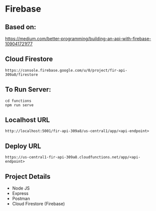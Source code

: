 # Firebase

## Based on:
https://medium.com/better-programming/building-an-api-with-firebase-109041721f77

## Cloud Firestore
```https://console.firebase.google.com/u/0/project/fir-api-309a8/firestore```

## To Run Server:
```cd functions```           
```npm run serve```

## Localhost URL
```http://localhost:5001/fir-api-309a8/us-central1/app/<api-endpoint>```

## Deploy URL
```https://us-central1-fir-api-309a8.cloudfunctions.net/app/<api-endpoint>```

## Project Details
- Node JS
- Express
- Postman
- Cloud Firestore (Firebase)
